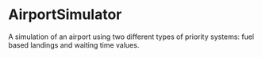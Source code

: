 AirportSimulator
================

A simulation of an airport using two different types of priority systems: fuel based landings and waiting time values.
